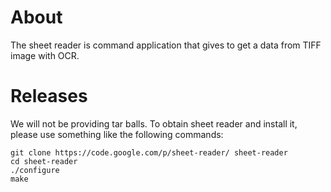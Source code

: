 # About #
The sheet reader is command application that gives to get a data from TIFF image with OCR.

# Releases #
We will not be providing tar balls. To obtain sheet reader and install it, please use something like the following commands:
```
git clone https://code.google.com/p/sheet-reader/ sheet-reader
cd sheet-reader
./configure
make
```